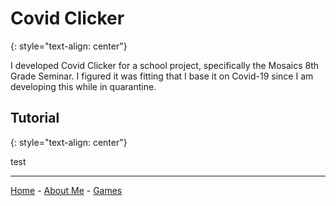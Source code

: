 # Covid Clicker
{: style="text-align: center"}

I developed Covid Clicker for a school project, specifically the Mosaics 8th Grade Seminar. I figured it was fitting that I base it on Covid-19 since I am developing this while in quarantine.

## Tutorial
{: style="text-align: center"}

test

---

[Home](https://keththemeifwa.github.io) - [About Me](aboutme) - [Games](games)

